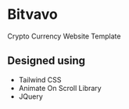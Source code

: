 # Bitvavo
Crypto Currency Website Template

## Designed using 
  - Tailwind CSS
  - Animate On Scroll Library 
  - JQuery
